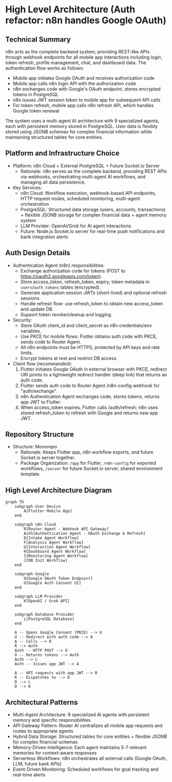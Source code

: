 # High Level Architecture (Auth refactor: n8n handles Google OAuth)

## Technical Summary
n8n acts as the complete backend system, providing REST-like APIs through webhook endpoints for all mobile app interactions including login, token refresh, profile management, chat, and dashboard data. The authentication flow works as follows:

- Mobile app initiates Google OAuth and receives authorization code
- Mobile app calls n8n login API with the authorization code
- n8n exchanges code with Google's OAuth endpoint, stores encrypted tokens in PostgreSQL
- n8n issues JWT session token to mobile app for subsequent API calls
- For token refresh, mobile app calls n8n refresh API, which handles Google token renewal

The system uses a multi-agent AI architecture with 9 specialized agents, each with persistent memory stored in PostgreSQL. User data is flexibly stored using JSONB schemas for complex financial information while maintaining structured tables for core entities.

## Platform and Infrastructure Choice
*   Platform: n8n Cloud + External PostgreSQL + Future Socket.io Server
    *   Rationale: n8n serves as the complete backend, providing REST APIs via webhooks, orchestrating multi-agent AI workflows, and managing all data persistence.
*   Key Services:
    *   n8n Cloud: Workflow execution, webhook-based API endpoints, HTTP request nodes, scheduled monitoring, multi-agent orchestration
    *   PostgreSQL: Structured data storage (users, accounts, transactions) + flexible JSONB storage for complex financial data + agent memory system
    *   LLM Provider: OpenAI/Grok for AI agent interactions
    *   Future: Node.js Socket.io server for real-time push notifications and bank integration alerts

## Auth Design Details
- Authentication Agent (n8n) responsibilities:
  - Exchange authorization code for tokens (POST to https://oauth2.googleapis.com/token).
  - Store access_token, refresh_token, expiry, token metadata in `users`/`auth_tokens` tables (encrypted).
  - Generate application session JWTs (short-lived) and optional refresh sessions.
  - Handle refresh flow: use refresh_token to obtain new access_token and update DB.
  - Support token revoke/cleanup and logging.
- Security:
  - Store OAuth client_id and client_secret as n8n credentials/env variables.
  - Use PKCE for mobile flows: Flutter obtains auth code with PKCE, sends code to Router Agent.
  - All n8n endpoints must be HTTPS, protected by API keys and rate limits.
  - Encrypt tokens at rest and restrict DB access.
- Client flow (recommended):
  1. Flutter initiates Google OAuth in external browser with PKCE, redirect URI points to a lightweight redirect handler (deep link) that returns an auth code.
  2. Flutter sends auth code to Router Agent /n8n-config webhook for "auth/exchange".
  3. n8n Authentication Agent exchanges code, stores tokens, returns app JWT to Flutter.
  4. When access_token expires, Flutter calls /auth/refresh; n8n uses stored refresh_token to refresh with Google and returns new app JWT.

## Repository Structure
*   Structure: Monorepo
    *   Rationale: Keeps Flutter app, n8n workflow exports, and future Socket.io server together.
    *   Package Organization: `/app` for Flutter, `/n8n-config` for exported workflows, `/server` for future Socket.io server, shared environment template.

## High Level Architecture Diagram
```mermaid
graph TD
    subgraph User Device
        A[Flutter Mobile App]
    end

    subgraph n8n Cloud
        R[Router Agent - Webhook API Gateway]
        Auth[Authentication Agent - OAuth Exchange & Refresh]
        D[Intake Agent Workflow]
        F[Analysis Agent Workflow]
        G[Interaction Agent Workflow]
        H[Dashboard Agent Workflow]
        I[Monitoring Agent Workflow]
        J[DB Init Workflow]
    end

    subgraph Google
        O[Google OAuth Token Endpoint]
        U[Google Auth Consent UI]
    end

    subgraph LLM Provider
        K[OpenAI / Grok API]
    end

    subgraph Database Provider
        L[PostgreSQL Database]
    end

    A -- Opens Google Consent (PKCE) --> U
    U -- Redirect with auth code --> A
    A -- Calls --> R
    R --> Auth
    Auth -- HTTP POST --> O
    O -- Returns tokens --> Auth
    Auth --> L
    Auth -- Issues app JWT --> A

    A -- API requests with app JWT --> R
    R -- Dispatches to --> D
    D --> L
    D --> K
```

## Architectural Patterns
*   Multi-Agent Architecture: 9 specialized AI agents with persistent memory and specific responsibilities
*   API Gateway Pattern: Router AI centralizes all mobile app requests and routes to appropriate agents
*   Hybrid Data Storage: Structured tables for core entities + flexible JSONB for complex financial schemas
*   Memory-Driven Intelligence: Each agent maintains 5-7 relevant memories for context-aware responses
*   Serverless Workflows: n8n orchestrates all external calls (Google OAuth, LLM, future bank APIs)
*   Event-Driven Monitoring: Scheduled workflows for goal tracking and real-time alerts
